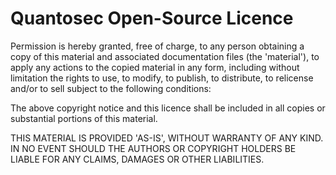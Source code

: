# Quantosec Open-Source Licence
<Copyright>

Permission is hereby granted, free of charge, to any person obtaining a copy
of this material and associated documentation files (the 'material'), to
apply any actions to the copied material in any form, including without
limitation the rights to use, to modify, to publish, to distribute, to
relicense and/or to sell subject to the following conditions:

The above copyright notice and this licence shall be included in all copies
or substantial portions of this material.

THIS MATERIAL IS PROVIDED 'AS-IS', WITHOUT WARRANTY OF ANY KIND. IN NO EVENT
SHOULD THE AUTHORS OR COPYRIGHT HOLDERS BE LIABLE FOR ANY CLAIMS, DAMAGES OR
OTHER LIABILITIES.
